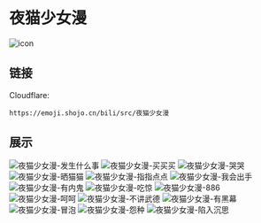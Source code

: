 # 夜猫少女漫
![icon](https://emoji.shojo.cn/bili/src/夜猫少女漫/icon.png)
## 链接
Cloudflare:
```
https://emoji.shojo.cn/bili/src/夜猫少女漫
```
## 展示
![夜猫少女漫-发生什么事](https://emoji.shojo.cn/bili/src/夜猫少女漫/夜猫少女漫-发生什么事.png)
![夜猫少女漫-买买买](https://emoji.shojo.cn/bili/src/夜猫少女漫/夜猫少女漫-买买买.png)
![夜猫少女漫-哭哭](https://emoji.shojo.cn/bili/src/夜猫少女漫/夜猫少女漫-哭哭.png)
![夜猫少女漫-晒猫猫](https://emoji.shojo.cn/bili/src/夜猫少女漫/夜猫少女漫-晒猫猫.png)
![夜猫少女漫-指指点点](https://emoji.shojo.cn/bili/src/夜猫少女漫/夜猫少女漫-指指点点.png)
![夜猫少女漫-我会出手](https://emoji.shojo.cn/bili/src/夜猫少女漫/夜猫少女漫-我会出手.png)
![夜猫少女漫-有内鬼](https://emoji.shojo.cn/bili/src/夜猫少女漫/夜猫少女漫-有内鬼.png)
![夜猫少女漫-吃惊](https://emoji.shojo.cn/bili/src/夜猫少女漫/夜猫少女漫-吃惊.png)
![夜猫少女漫-886](https://emoji.shojo.cn/bili/src/夜猫少女漫/夜猫少女漫-886.png)
![夜猫少女漫-呵呵](https://emoji.shojo.cn/bili/src/夜猫少女漫/夜猫少女漫-呵呵.png)
![夜猫少女漫-不讲武德](https://emoji.shojo.cn/bili/src/夜猫少女漫/夜猫少女漫-不讲武德.png)
![夜猫少女漫-有黑幕](https://emoji.shojo.cn/bili/src/夜猫少女漫/夜猫少女漫-有黑幕.png)
![夜猫少女漫-冒泡](https://emoji.shojo.cn/bili/src/夜猫少女漫/夜猫少女漫-冒泡.png)
![夜猫少女漫-怨种](https://emoji.shojo.cn/bili/src/夜猫少女漫/夜猫少女漫-怨种.png)
![夜猫少女漫-陷入沉思](https://emoji.shojo.cn/bili/src/夜猫少女漫/夜猫少女漫-陷入沉思.png)

